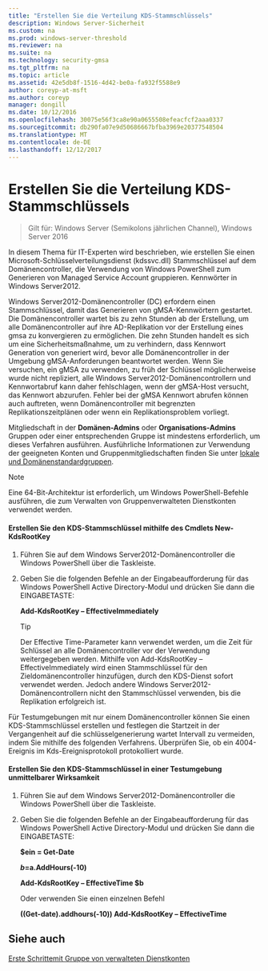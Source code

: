 ```yaml
---
title: "Erstellen Sie die Verteilung KDS-Stammschlüssels"
description: Windows Server-Sicherheit
ms.custom: na
ms.prod: windows-server-threshold
ms.reviewer: na
ms.suite: na
ms.technology: security-gmsa
ms.tgt_pltfrm: na
ms.topic: article
ms.assetid: 42e5db8f-1516-4d42-be0a-fa932f5588e9
author: coreyp-at-msft
ms.author: coreyp
manager: dongill
ms.date: 10/12/2016
ms.openlocfilehash: 30075e56f3ca8e90a0655508efeacfcf2aaa0337
ms.sourcegitcommit: db290fa07e9d50686667bfba3969e20377548504
ms.translationtype: MT
ms.contentlocale: de-DE
ms.lasthandoff: 12/12/2017
---
```

# <a name="create-the-key-distribution-services-kds-root-key"></a>Erstellen Sie die Verteilung KDS-Stammschlüssels

>Gilt für: Windows Server (Semikolons jährlichen Channel), Windows Server 2016

In diesem Thema für IT-Experten wird beschrieben, wie erstellen Sie einen Microsoft-Schlüsselverteilungsdienst (kdssvc.dll) Stammschlüssel auf dem Domänencontroller, die Verwendung von Windows PowerShell zum Generieren von Managed Service Account gruppieren. Kennwörter in Windows Server2012.

 Windows Server2012-Domänencontroller (DC) erfordern einen Stammschlüssel, damit das Generieren von gMSA-Kennwörtern gestartet. Die Domänencontroller wartet bis zu zehn Stunden ab der Erstellung, um alle Domänencontroller auf ihre AD-Replikation vor der Erstellung eines gmsa zu konvergieren zu ermöglichen. Die zehn Stunden handelt es sich um eine Sicherheitsmaßnahme, um zu verhindern, dass Kennwort Generation von generiert wird, bevor alle Domänencontroller in der Umgebung gMSA-Anforderungen beantwortet werden.  Wenn Sie versuchen, ein gMSA zu verwenden, zu früh der Schlüssel möglicherweise wurde nicht repliziert, alle Windows Server2012-Domänencontrollern und Kennwortabruf kann daher fehlschlagen, wenn der gMSA-Host versucht, das Kennwort abzurufen. Fehler bei der gMSA Kennwort abrufen können auch auftreten, wenn Domänencontroller mit begrenzten Replikationszeitplänen oder wenn ein Replikationsproblem vorliegt.

Mitgliedschaft in der **Domänen-Admins** oder **Organisations-Admins** Gruppen oder einer entsprechenden Gruppe ist mindestens erforderlich, um dieses Verfahren ausführen. Ausführliche Informationen zur Verwendung der geeigneten Konten und Gruppenmitgliedschaften finden Sie unter [lokale und Domänenstandardgruppen](https://technet.microsoft.com/library/dd728026(WS.10).aspx).

> [!NOTE]
> Eine 64-Bit-Architektur ist erforderlich, um Windows PowerShell-Befehle ausführen, die zum Verwalten von Gruppenverwalteten Dienstkonten verwendet werden.

#### <a name="to-create-the-kds-root-key-using-the-new-kdsrootkey-cmdlet"></a>Erstellen Sie den KDS-Stammschlüssel mithilfe des Cmdlets New-KdsRootKey

1.  Führen Sie auf dem Windows Server2012-Domänencontroller die Windows PowerShell über die Taskleiste.

2.  Geben Sie die folgenden Befehle an der Eingabeaufforderung für das Windows PowerShell Active Directory-Modul und drücken Sie dann die EINGABETASTE:

    **Add-KdsRootKey – EffectiveImmediately**

    > [!TIP]
    > Der Effective Time-Parameter kann verwendet werden, um die Zeit für Schlüssel an alle Domänencontroller vor der Verwendung weitergegeben werden. Mithilfe von Add-KdsRootKey – EffectiveImmediately wird einen Stammschlüssel für den Zieldomänencontroller hinzufügen, durch den KDS-Dienst sofort verwendet werden. Jedoch andere Windows Server2012-Domänencontrollern nicht den Stammschlüssel verwenden, bis die Replikation erfolgreich ist.

Für Testumgebungen mit nur einem Domänencontroller können Sie einen KDS-Stammschlüssel erstellen und festlegen die Startzeit in der Vergangenheit auf die schlüsselgenerierung wartet Intervall zu vermeiden, indem Sie mithilfe des folgenden Verfahrens. Überprüfen Sie, ob ein 4004-Ereignis im Kds-Ereignisprotokoll protokolliert wurde.

#### <a name="to-create-the-kds-root-key-in-a-test-environment-for-immediate-effectiveness"></a>Erstellen Sie den KDS-Stammschlüssel in einer Testumgebung unmittelbarer Wirksamkeit

1.  Führen Sie auf dem Windows Server2012-Domänencontroller die Windows PowerShell über die Taskleiste.

2.  Geben Sie die folgenden Befehle an der Eingabeaufforderung für das Windows PowerShell Active Directory-Modul und drücken Sie dann die EINGABETASTE:

    **$ein = Get-Date**

    **$b=$a.AddHours(-10)**

    **Add-KdsRootKey – EffectiveTime $b**

    Oder verwenden Sie einen einzelnen Befehl

    **((Get-date).addhours(-10)) Add-KdsRootKey – EffectiveTime**

## <a name="see-also"></a>Siehe auch
[Erste Schrittemit Gruppe von verwalteten Dienstkonten](getting-started-with-group-managed-service-accounts.md)


